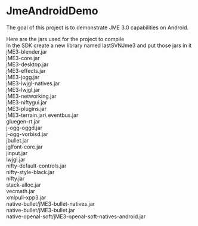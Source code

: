 JmeAndroidDemo
==============

The goal of this project is to demonstrate JME 3.0 capabilities on Android.

Here are the jars used for the project to compile<br/>
In the SDK create a new library named lastSVNJme3 and put those jars in it<br/>
jME3-blender.jar<br/>
jME3-core.jar<br/>
jME3-desktop.jar<br/>
jME3-effects.jar<br/>
jME3-jogg.jar<br/>
jME3-lwjgl-natives.jar<br/>
jME3-lwjgl.jar<br/>
jME3-networking.jar<br/>
jME3-niftygui.jar<br/>
jME3-plugins.jar<br/>
jME3-terrain.jar\\
eventbus.jar<br/>
gluegen-rt.jar<br/>
j-ogg-oggd.jar<br/>
j-ogg-vorbisd.jar<br/>
jbullet.jar<br/>
jglfont-core.jar<br/>
jinput.jar<br/>
lwjgl.jar<br/>
nifty-default-controls.jar<br/>
nifty-style-black.jar<br/>
nifty.jar<br/>
stack-alloc.jar<br/>
vecmath.jar<br/>
xmlpull-xpp3.jar<br/>
native-bullet/jME3-bullet-natives.jar<br/>
native-bullet/jME3-bullet.jar<br/>
native-openal-soft/jME3-openal-soft-natives-android.jar<br/>

